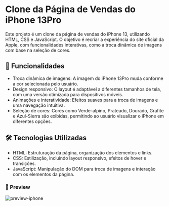 # Clone da Página de Vendas do iPhone 13Pro

Este projeto é um clone da página de vendas do iPhone 13, utilizando HTML, CSS e JavaScript. O objetivo é recriar a experiência do site oficial da Apple, com funcionalidades interativas, como a troca dinâmica de imagens com base na seleção de cores.

## 🚀 Funcionalidades

- Troca dinâmica de imagens: A imagem do iPhone 13Pro muda conforme a cor selecionada pelo usuário.
- Design responsivo: O layout é adaptável a diferentes tamanhos de tela, com uma versão otimizada para dispositivos móveis.
- Animações e interatividade: Efeitos suaves para a troca de imagens e uma navegação intuitiva.
- Seleção de cores: Cores como Verde-alpino, Prateado, Dourado, Grafite e Azul-Sierra são exibidas, permitindo ao usuário visualizar o iPhone em diferentes opções.

## 🛠 Tecnologias Utilizadas

- HTML: Estruturação da página, organização dos elementos e links.
- CSS: Estilização, incluindo layout responsivo, efeitos de hover e transições.
- JavaScript: Manipulação do DOM para troca de imagens e interação com os elementos da página.

### 📸 Preview
![preview-iphone](https://github.com/user-attachments/assets/81b75d71-3827-4eaf-9a32-a3d2d47e603e)
